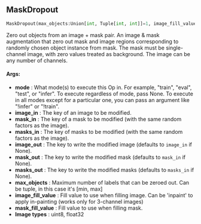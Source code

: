 ## MaskDropout
```python
MaskDropout(max_objects:Union[int, Tuple[int, int]]=1, image_fill_value:Union[int, float, str]=0, mask_fill_value:Union[int, float]=0, mode:Union[str, NoneType]=None, image_in:Union[str, NoneType]=None, mask_in:Union[str, NoneType]=None, masks_in:Union[str, NoneType]=None, image_out:Union[str, NoneType]=None, mask_out:Union[str, NoneType]=None, masks_out:Union[str, NoneType]=None)
```
Zero out objects from an image + mask pair.    An image & mask augmentation that zero out mask and image regions corresponding to randomly chosen object instance    from mask. The mask must be single-channel image, with zero values treated as background. The image can be any    number of channels.

#### Args:

* **mode** :  What mode(s) to execute this Op in. For example, "train", "eval", "test", or "infer". To execute            regardless of mode, pass None. To execute in all modes except for a particular one, you can pass an argument            like "!infer" or "!train".
* **image_in** :  The key of an image to be modified.
* **mask_in** :  The key of a mask to be modified (with the same random factors as the image).
* **masks_in** :  The key of masks to be modified (with the same random factors as the image).
* **image_out** :  The key to write the modified image (defaults to `image_in` if None).
* **mask_out** :  The key to write the modified mask (defaults to `mask_in` if None).
* **masks_out** :  The key to write the modified masks (defaults to `masks_in` if None).
* **max_objects** :  Maximum number of labels that can be zeroed out. Can be tuple, in this case it's [min, max]
* **image_fill_value** :  Fill value to use when filling image.            Can be 'inpaint' to apply in-painting (works only  for 3-channel images)
* **mask_fill_value** :  Fill value to use when filling mask.
* **Image types** :         uint8, float32    